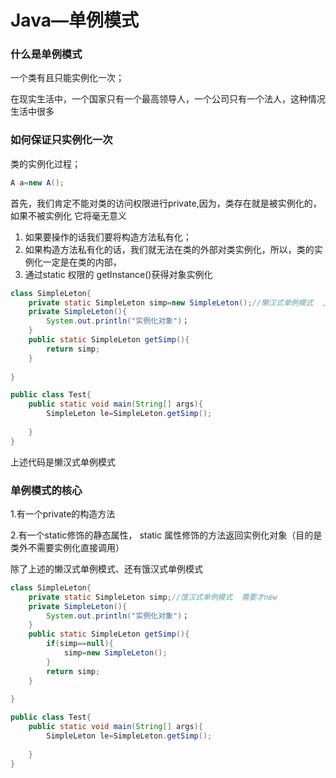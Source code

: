 # Java—单例模式

### 什么是单例模式

一个类有且只能实例化一次；

在现实生活中，一个国家只有一个最高领导人，一个公司只有一个法人，这种情况生活中很多



### 如何保证只实例化一次

类的实例化过程；

```java
A a=new A();
```

首先，我们肯定不能对类的访问权限进行private,因为，类存在就是被实例化的，如果不被实例化  它将毫无意义

1.   如果要操作的话我们要将构造方法私有化；
2. 如果构造方法私有化的话，我们就无法在类的外部对类实例化，所以，类的实例化一定是在类的内部，
3. 通过static 权限的 getInstance()获得对象实例化

```java
class SimpleLeton{
    private static SimpleLeton simp=new SimpleLeton();//懒汉式单例模式  上来就new
    private SimpleLeton(){
        System.out.println("实例化对象")；
    }
    public static SimpleLeton getSimp(){
        return simp;
    }
    
}

public class Test{
    public static void main(String[] args){
        SimpleLeton le=SimpleLeton.getSimp();
        
    }
}
```



上述代码是懒汉式单例模式

### 单例模式的核心

1.有一个private的构造方法

2.有一个static修饰的静态属性， static 属性修饰的方法返回实例化对象（目的是类外不需要实例化直接调用）



除了上述的懒汉式单例模式、还有饿汉式单例模式

```java
class SimpleLeton{
    private static SimpleLeton simp;//饿汉式单例模式  需要才new
    private SimpleLeton(){
        System.out.println("实例化对象")；
    }
    public static SimpleLeton getSimp(){
        if(simp==null){
            simp=new SimpleLeton();
        }
        return simp;
    }
    
}

public class Test{
    public static void main(String[] args){
        SimpleLeton le=SimpleLeton.getSimp();
        
    }
}
```

